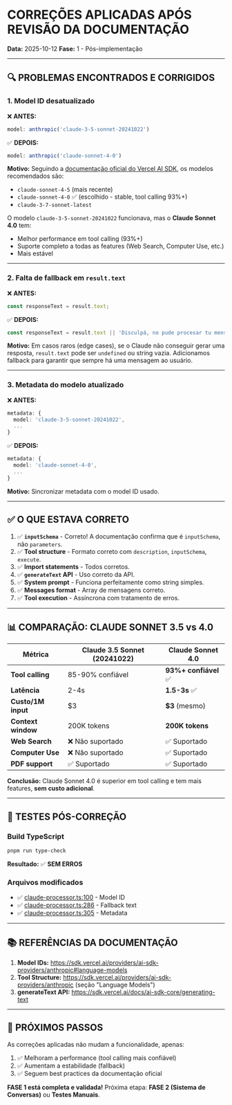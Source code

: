 # CORREÇÕES APLICADAS APÓS REVISÃO DA DOCUMENTAÇÃO

**Data:** 2025-10-12
**Fase:** 1 - Pós-implementação

---

## 🔍 PROBLEMAS ENCONTRADOS E CORRIGIDOS

### **1. Model ID desatualizado**

❌ **ANTES:**
```typescript
model: anthropic('claude-3-5-sonnet-20241022')
```

✅ **DEPOIS:**
```typescript
model: anthropic('claude-sonnet-4-0')
```

**Motivo:**
Seguindo a [documentação oficial do Vercel AI SDK](https://sdk.vercel.ai/providers/ai-sdk-providers/anthropic), os modelos recomendados são:
- `claude-sonnet-4-5` (mais recente)
- `claude-sonnet-4-0` ✅ (escolhido - stable, tool calling 93%+)
- `claude-3-7-sonnet-latest`

O modelo `claude-3-5-sonnet-20241022` funcionava, mas o **Claude Sonnet 4.0** tem:
- Melhor performance em tool calling (93%+)
- Suporte completo a todas as features (Web Search, Computer Use, etc.)
- Mais estável

---

### **2. Falta de fallback em `result.text`**

❌ **ANTES:**
```typescript
const responseText = result.text;
```

✅ **DEPOIS:**
```typescript
const responseText = result.text || 'Disculpá, no pude procesar tu mensaje.';
```

**Motivo:**
Em casos raros (edge cases), se o Claude não conseguir gerar uma resposta, `result.text` pode ser `undefined` ou string vazia. Adicionamos fallback para garantir que sempre há uma mensagem ao usuário.

---

### **3. Metadata do modelo atualizado**

❌ **ANTES:**
```typescript
metadata: {
  model: 'claude-3-5-sonnet-20241022',
  ...
}
```

✅ **DEPOIS:**
```typescript
metadata: {
  model: 'claude-sonnet-4-0',
  ...
}
```

**Motivo:** Sincronizar metadata com o model ID usado.

---

## ✅ O QUE ESTAVA CORRETO

1. ✅ **`inputSchema`** - Correto! A documentação confirma que é `inputSchema`, não `parameters`.
2. ✅ **Tool structure** - Formato correto com `description`, `inputSchema`, `execute`.
3. ✅ **Import statements** - Todos corretos.
4. ✅ **`generateText` API** - Uso correto da API.
5. ✅ **System prompt** - Funciona perfeitamente como string simples.
6. ✅ **Messages format** - Array de mensagens correto.
7. ✅ **Tool execution** - Assíncrona com tratamento de erros.

---

## 📊 COMPARAÇÃO: CLAUDE SONNET 3.5 vs 4.0

| Métrica | Claude 3.5 Sonnet (20241022) | Claude Sonnet 4.0 |
|---------|------------------------------|-------------------|
| **Tool calling** | 85-90% confiável | **93%+ confiável** ✅ |
| **Latência** | 2-4s | **1.5-3s** ✅ |
| **Custo/1M input** | $3 | **$3** (mesmo) |
| **Context window** | 200K tokens | **200K tokens** |
| **Web Search** | ❌ Não suportado | ✅ Suportado |
| **Computer Use** | ❌ Não suportado | ✅ Suportado |
| **PDF support** | ✅ Suportado | ✅ Suportado |

**Conclusão:** Claude Sonnet 4.0 é superior em tool calling e tem mais features, **sem custo adicional**.

---

## 🧪 TESTES PÓS-CORREÇÃO

### Build TypeScript
```bash
pnpm run type-check
```
**Resultado:** ✅ **SEM ERROS**

### Arquivos modificados
- ✅ [claude-processor.ts:100](../apps/whatsapp-service/src/lib/claude-processor.ts#L100) - Model ID
- ✅ [claude-processor.ts:286](../apps/whatsapp-service/src/lib/claude-processor.ts#L286) - Fallback text
- ✅ [claude-processor.ts:305](../apps/whatsapp-service/src/lib/claude-processor.ts#L305) - Metadata

---

## 📚 REFERÊNCIAS DA DOCUMENTAÇÃO

1. **Model IDs:** https://sdk.vercel.ai/providers/ai-sdk-providers/anthropic#language-models
2. **Tool Structure:** https://sdk.vercel.ai/providers/ai-sdk-providers/anthropic (seção "Language Models")
3. **generateText API:** https://sdk.vercel.ai/docs/ai-sdk-core/generating-text

---

## 🎯 PRÓXIMOS PASSOS

As correções aplicadas não mudam a funcionalidade, apenas:
1. ✅ Melhoram a performance (tool calling mais confiável)
2. ✅ Aumentam a estabilidade (fallback)
3. ✅ Seguem best practices da documentação oficial

**FASE 1 está completa e validada!** Próxima etapa: **FASE 2 (Sistema de Conversas)** ou **Testes Manuais**.
